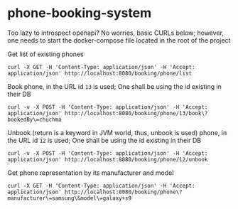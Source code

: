 # phone-booking-system
Too lazy to introspect openapi? No worries, basic CURLs below; however, one needs to start the docker-compose file located in the root of the project

Get list of existing phones
```
curl -X GET -H 'Content-Type: application/json' -H 'Accept: application/json' http://localhost:8080/booking/phone/list
```

Book phone, in the URL id `13` is used; One shall be using the id existing in their DB
```
curl -v -X POST -H 'Content-Type: application/json' -H 'Accept: application/json' http://localhost:8080/booking/phone/13/book\?bookedBy\=chuchma 
```

Unbook (return is a keyword in JVM world, thus, unbook is used) phone, in the URL id `12` is used; One shall be using the id existing in their DB
```
curl -v -X POST -H 'Content-Type: application/json' -H 'Accept: application/json' http://localhost:8080/booking/phone/12/unbook
```

Get phone representation by its manufacturer and model
```
curl -X GET -H 'Content-Type: application/json' -H 'Accept: application/json' http://localhost:8080/booking/phone\?manufacturer\=samsung\&model\=galaxy+s9               
```

